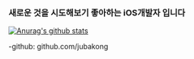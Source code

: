 ### 새로운 것을 시도해보기 좋아하는 iOS개발자 입니다

[![Anurag's github stats](https://github-readme-stats.vercel.app/api?username=jubakong)](https://github.com/anuraghazra/github-readme-stats)

-github: github.com/jubakong
